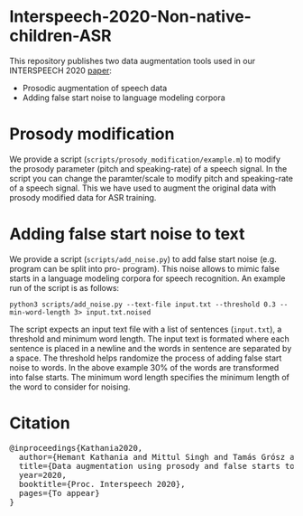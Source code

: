 # Interspeech-2020-Non-native-children-ASR
This repository publishes two data augmentation tools used in our INTERSPEECH 2020 [paper]():
- Prosodic augmentation of speech data
- Adding false start noise to language modeling corpora

# Prosody modification
We provide a script (`scripts/prosody_modification/example.m`) to modify the prosody parameter (pitch and speaking-rate) of a speech signal. In the script you can change the paramter/scale to modify pitch and speaking-rate of a speech signal. This we have used to augment the original data with prosody modified data for ASR training.

# Adding false start noise to text
We provide a script (`scripts/add_noise.py`) to add false start noise (e.g. program can be split into pro- program). This noise allows to mimic false starts in a language modeling corpora for speech recognition. An example run of the script is as follows: 
```
python3 scripts/add_noise.py --text-file input.txt --threshold 0.3 --min-word-length 3> input.txt.noised
```
The script expects an input text file with a list of sentences (`input.txt`), a threshold and minimum word length. The input text is formated where each sentence is placed in a newline and the words in sentence are separated by a space. The threshold helps randomize the process of adding false start noise to words. In the above example 30% of the words are transformed into false starts. The minimum word length specifies the minimum length of the word to consider for noising.

# Citation
<pre>
@inproceedings{Kathania2020,
  author={Hemant Kathania and Mittul Singh and Tamás Grósz and Mikko Kurimo},
  title={Data augmentation using prosody and false starts to recognize non-native children's speech},
  year=2020,
  booktitle={Proc. Interspeech 2020},
  pages={To appear}
}
</pre>

